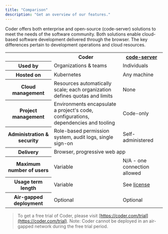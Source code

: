 ```yaml
---
title: "Comparison"
description: "Get an overview of our features."
---
```


Coder offers both enterprise and open-source (code-server) solutions to meet the
needs of the software community. Both solutions enable cloud-based software
development delivered through the browser. The key differences pertain to
development operations and cloud resources.

<table>
    <tr>
        <td></td>
        <th>Coder</th>
        <th><a href="https://github.com/cdr/code-server">code-server</a></th>
    </tr>
    <tr>
        <th>Used by</th>
        <td>Organizations & teams</td>
        <td>Individuals</td>
    </tr>
    <tr>
        <th>Hosted on</th>
        <td>Kubernetes</td>
        <td>Any machine</td>
    </tr>
    <tr>
        <th>Cloud management</th>
        <td>Resources automatically scale; each organization
        defines quotas and limits</td>
        <td>None</td>
    </tr>
    <tr>
        <th>Project management</th>
        <td>Environments encapsulate a project's code,
        configurations, dependencies and tooling</td>
        <td>Code-only</td>
    </tr>
    <tr>
        <th>Administration & security</th>
        <td>Role-based permission system, audit logs, single sign-on</td>
        <td>Self-administered</td>
    </tr>
    <tr>
        <th>Delivery</th>
        <td colspan="2">Browser, progressive web app</td>
    </tr>
    <tr>
        <th>Maximum number of users</th>
        <td>Variable</td>
        <td>N/A - one connection allowed</td>
    </tr>
    <tr>
        <th>Usage term length</th>
        <td>Variable</td>
        <td>See <a href="https://github.com/cdr/code-server/blob/v3.5.0/LICENSE.txt">license</a></td>
    </tr>
    <tr>
        <th>Air-gapped deployment</th>
        <td>Optional</td>
        <td>Optional</td>
    </tr>
</table>

> To get a free trial of Coder, please visit
> [https://coder.com/trial](https://coder.com/trial). Note: Coder cannot be
> deployed in an air-gapped network during the free trial period.
